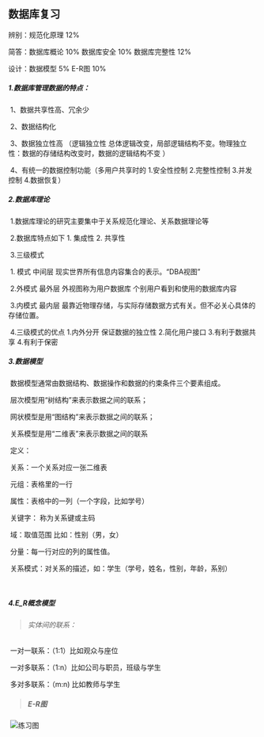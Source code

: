 ## 数据库复习

辨别：规范化原理 12% 

简答：数据库概论 10%  数据库安全 10% 数据库完整性 12%  

设计：数据模型 5%  E-R图 10%

##### 1.数据库管理数据的特点：

​	1、数据共享性高、冗余少

​	2、数据结构化

​	3、数据独立性高 （逻辑独立性 总体逻辑改变，局部逻辑结构不变。物理独立性：数据的存储结构改变时，数据的逻辑结构不变 ）

​	4、有统一的数据控制功能（多用户共享时的 1.安全性控制 2.完整性控制 3.并发控制 4.数据恢复）

##### 2.数据库理论

​	1.数据库理论的研究主要集中于关系规范化理论、关系数据理论等 

​	2.数据库特点如下 1. 集成性 2. 共享性 

​	3.三级模式

​		1. 模式       中间层 现实世界所有信息内容集合的表示。“DBA视图” 

​		2.外模式   最外层 外视图称为用户数据库 个别用户看到和使用的数据库内容 

​		3.内模式   最内层 最靠近物理存储，与实际存储数据方式有关。但不必关心具体的存储位置。

​	4.三级模式的优点 1.内外分开 保证数据的独立性 2.简化用户接口 3.有利于数据共享 4.有利于保密

##### 3.数据模型

​	数据模型通常由数据结构、数据操作和数据的约束条件三个要素组成。

​	层次模型用“树结构”来表示数据之间的联系；

​	网状模型是用“图结构”来表示数据之间的联系；

​	关系模型是用“二维表”来表示数据之间的联系

​	定义： 

​		关系：一个关系对应一张二维表 

​		元组：表格里的一行 

​		属性：表格中的一列（一个字段，比如学号）

​		关键字：	称为关系键或主码

​		域：取值范围 比如：性别（男，女）

​		分量：每一行对应的列的属性值。

​		关系模式：对关系的描述，如：学生（学号，姓名，性别，年龄，系别）

​		

##### 4.E_R概念模型

> 	###### 	实体间的联系：

​		一对一联系：（1:1）比如观众与座位

​		一对多联系：（1:n）比如公司与职员，班级与学生

​		多对多联系：（m:n) 比如教师与学生

> ##### 	E-R图

​		![练习图](/Users/czwstc/Documents/GitHub/DataBaseExam_Review/完整.png)